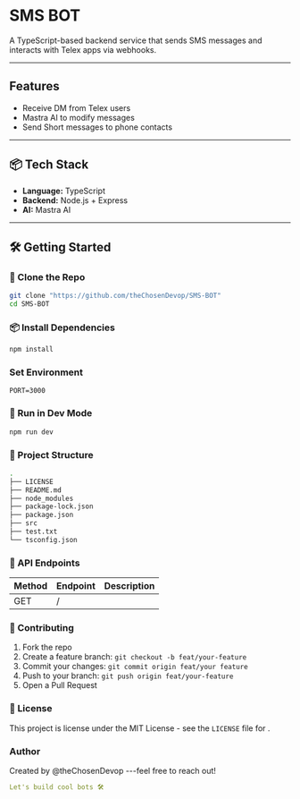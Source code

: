 # **SMS BOT**

A TypeScript-based backend service that sends SMS messages and interacts with Telex apps via webhooks.

---

## Features
- Receive DM from Telex users
- Mastra AI to modify messages
- Send Short messages to phone contacts

---

## 📦 Tech Stack
- **Language:** TypeScript
- **Backend:** Node.js + Express
- **AI:** Mastra AI

---

## 🛠 Getting Started

### 📂 Clone the Repo
```bash
git clone "https://github.com/theChosenDevop/SMS-BOT"
cd SMS-BOT
```
### 📦 Install Dependencies
```bash
npm install
```
### Set Environment
```
PORT=3000
```
### 🧪 Run in Dev Mode
```bash
npm run dev
```
### 📂 Project Structure
```bash
.
├── LICENSE     
├── README.md   
├── node_modules
├── package-lock.json
├── package.json
├── src
├── test.txt
└── tsconfig.json
```
### 📌 API Endpoints
| Method | Endpoint | Description |
|--------|----------|-------------|
GET      |      /   |  |

### 🙌 Contributing
1. Fork the repo
2. Create a feature branch: `git checkout -b feat/your-feature`
3. Commit your changes: `git commit origin feat/your feature`
4. Push to your branch: `git push origin feat/your-feature`
5. Open a Pull Request

### 🧾 License
This project is license under the MIT License - see the `LICENSE` file for .

### Author
Created by @theChosenDevop ---feel free to reach out!
```yaml
Let's build cool bots 🛠
```